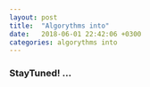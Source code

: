 ```yaml
---
layout: post
title:  "Algorythms into"
date:   2018-06-01 22:42:06 +0300
categories: algorythms into
---
```


### StayTuned! ...
